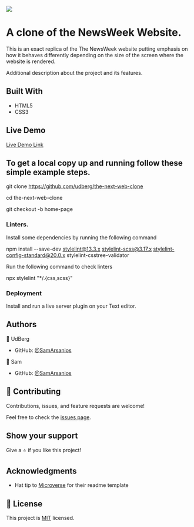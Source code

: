 ![](https://img.shields.io/badge/Microverse-blueviolet)

# A clone of the NewsWeek Website.


This is an exact replica of the The NewsWeek website putting emphasis on how it behaves differently depending on the size of the screen where the website is rendered.



Additional description about the project and its features.

## Built With

- HTML5
- CSS3

## Live Demo

[Live Demo Link](https://udberg.github.io/the-next-web-clone/)

## To get a local copy up and running follow these simple example steps.

git clone https://github.com/udberg/the-next-web-clone

cd the-next-web-clone

git checkout -b home-page

### Linters.

Install some dependencies by running the following command

npm install --save-dev stylelint@13.3.x stylelint-scss@3.17.x stylelint-config-standard@20.0.x stylelint-csstree-validator

Run the following command to check linters

npx stylelint "*/.{css,scss}"


### Deployment

Install and run a live server plugin on your Text editor.


## Authors

👤 UdBerg

- GitHub: [@SamArsanios](https://github.com/SamArsanios)

👤 Sam

- GitHub: [@SamArsanios](https://github.com/SamArsanios)

## 🤝 Contributing

Contributions, issues, and feature requests are welcome!

Feel free to check the [issues page](https://github.com/udberg/the-next-web-clone/issues).

## Show your support

Give a ⭐️ if you like this project!

## Acknowledgments

- Hat tip to [Microverse](https://www.microverse.org/) for their readme template

## 📝 License

This project is [MIT](https://opensource.org/licenses/MIT) licensed.

